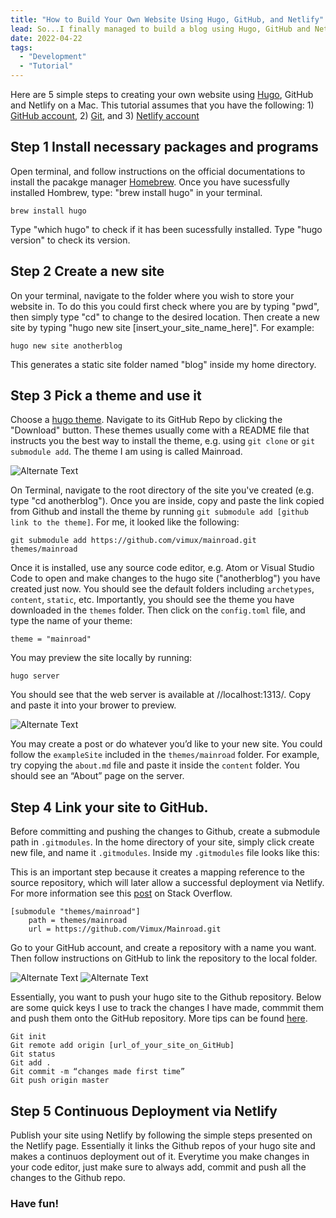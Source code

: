```yaml
---
title: "How to Build Your Own Website Using Hugo, GitHub, and Netlify"
lead: So...I finally managed to build a blog using Hugo, GitHub and Netlify!
date: 2022-04-22
tags:
  - "Development"
  - "Tutorial"
---
```


Here are 5 simple steps to creating your own website using [Hugo], GitHub and Netlify on a Mac. This tutorial assumes that you have the following: 1) [GitHub account], 2) [Git], and 3) [Netlify account]

## Step 1 Install necessary packages and programs

Open terminal, and follow instructions on the official documentations to install the pacakge manager [Homebrew]. Once you have sucessfully installed Hombrew, type: "brew install hugo" in your terminal.

```
brew install hugo
```
Type "which hugo" to check if it has been sucessfully installed. Type "hugo version" to check its version. 

## Step 2 Create a new site

On your terminal, navigate to the folder where you wish to store your website in. To do this you could first check where you are by typing "pwd", then simply type "cd" to change to the desired location. Then create a new site by typing "hugo new site [insert_your_site_name_here]". For example:

```
hugo new site anotherblog
```
This generates a static site folder named "blog" inside my home directory.

## Step 3 Pick a theme and use it

Choose a [hugo theme]. Navigate to its GitHub Repo by clicking the "Download" button. These themes usually come with a README file that instructs you the best way to install the theme, e.g. using `git clone` or `git submodule add`. The theme I am using is called Mainroad.

![Alternate Text](/img/mainroad_page.png)

On Terminal, navigate to the root directory of the site you've created (e.g. type "cd anotherblog"). Once you are inside, copy and paste the link copied from Github and install the theme by running `git submodule add [github link to the theme]`. For me, it looked like the following:

```
git submodule add https://github.com/vimux/mainroad.git themes/mainroad
```

Once it is installed, use any source code editor, e.g. Atom or Visual Studio Code to open and make changes to the hugo site ("anotherblog") you have created just now. You should see the default folders including `archetypes`, `content`, `static`, etc. Importantly, you should see the theme you have downloaded in the `themes` folder. Then click on the `config.toml` file, and type the name of your theme:

```
theme = "mainroad"
```

You may preview the site locally by running:

```
hugo server
```
You should see that the web server is available at //localhost:1313/. Copy and paste it into your brower to preview.

![Alternate Text](/img/hugo_server.png)

You may create a post or do whatever you’d like to your new site. You could follow the `exampleSite` included in the `themes/mainroad` folder. For example, try copying the `about.md` file and paste it inside the `content` folder. You should see an “About” page on the server.

## Step 4 Link your site to GitHub.

Before committing and pushing the changes to Github, create a submodule path in `.gitmodules`. In the home directory of your site, simply click create new file, and name it `.gitmodules`. Inside my `.gitmodules` file looks like this:

This is an important step because it creates a mapping reference to the source repository, which will later allow a successful deployment via Netlify. For more information see this [post] on Stack Overflow.

```
[submodule "themes/mainroad"]
    path = themes/mainroad
    url = https://github.com/Vimux/Mainroad.git
```

Go to your GitHub account, and create a repository with a name you want. Then follow instructions on GitHub to link the repository to the local folder.

![Alternate Text](/img/github_creat_repo.png)
![Alternate Text](/img/repo_instruct.png)

Essentially, you want to push your hugo site to the Github repository. Below are some quick keys I use to track the changes I have made, commmit them and push them onto the GitHub repository. More tips can be found [here].

```
Git init
Git remote add origin [url_of_your_site_on_GitHub]
Git status
Git add .
Git commit -m “changes made first time”
Git push origin master
```

## Step 5 Continuous Deployment via Netlify

Publish your site using Netlify by following the simple steps presented on the Netlify page. Essentially it links the Github repos of your hugo site and makes a continuos deployment out of it. Everytime you make changes in your code editor, just make sure to always add, commit and push all the changes to the Github repo.

### Have fun!

[GitHub account]: https://github.com/
[Git]: https://git-scm.com/book/en/v2/Getting-Started-Installing-Git
[Netlify account]: https://www.netlify.com/
[Hugo]:https://gohugo.io/documentation/
[Homebrew]: https://brew.sh/
[hugo theme]: https://themes.gohugo.io/
[post]:https://stackoverflow.com/questions/53625208/failing-to-deploy-website-on-netlify-when-trying-to-use-alternate-hexo-theme
[here]: https://www.earthdatascience.org/workshops/intro-version-control-git/basic-git-commands/